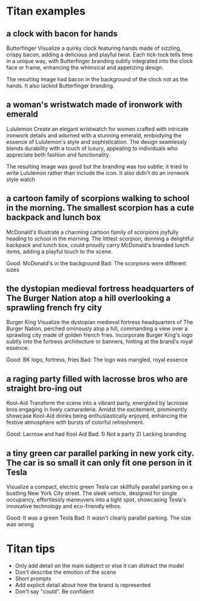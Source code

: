 # Titan examples

## a clock with bacon for hands
Butterfinger
Visualize a quirky clock featuring hands made of sizzling, crispy bacon, adding a delicious and playful twist. Each tick-tock tells time in a unique way, with Butterfinger branding subtly integrated into the clock face or frame, enhancing the whimsical and appetizing design.	

The resulting image had bacon in the background of the clock not as the hands. It also lacked Butterfinger branding.


## a woman's wristwatch made of ironwork with emerald
Lululemon
Create an elegant wristwatch for women crafted with intricate ironwork details and adorned with a stunning emerald, embodying the essence of Lululemon's style and sophistication. The design seamlessly blends durability with a touch of luxury, appealing to individuals who appreciate both fashion and functionality.	

The resulting image was good but the branding was too subtle; it tried to write Lululemon rather than include the icon. It also didn't do an ironwork style watch

## a cartoon family of scorpions walking to school in the morning. The smallest scorpion has a cute backpack and lunch box	

McDonald's
Illustrate a charming cartoon family of scorpions joyfully heading to school in the morning. The littlest scorpion, donning a delightful backpack and lunch box, could proudly carry McDonald's branded lunch items, adding a playful touch to the scene.

Good: McDonald's in the background
Bad: The scorpions were different sizes

## the dystopian medieval fortress headquarters of The Burger Nation atop a hill overlooking a sprawling french fry city	

Burger King
Visualize the dystopian medieval fortress headquarters of The Burger Nation, perched ominously atop a hill, commanding a view over a sprawling city made of golden french fries. Incorporate Burger King's logo subtly into the fortress architecture or banners, hinting at the brand's royal essence.	

Good: BK logo, fortress, fries
Bad: The logo was mangled, royal essence


## a raging party filled with lacrosse bros who are straight bro-ing out
Kool-Aid
Transform the scene into a vibrant party, energized by lacrosse bros engaging in lively camaraderie. Amidst the excitement, prominently showcase Kool-Aid drinks being enthusiastically enjoyed, enhancing the festive atmosphere with bursts of colorful refreshment.	

Good: Lacrose and had Kool Aid
Bad: 1) Not a party 2) Lacking branding

## a tiny green car parallel parking in new york city. The car is so small it can only fit one person in it	Tesla
Visualize a compact, electric green Tesla car skillfully parallel parking on a bustling New York City street. The sleek vehicle, designed for single occupancy, effortlessly maneuvers into a tight spot, showcasing Tesla's innovative technology and eco-friendly ethos.	

Good: It was a green Tesla
Bad: It wasn't clearly parallel parking. The size was wrong


# Titan tips

- Only add detail on the main subject or else it can distract the model
- Don't describe the emotion of the scene
- Short prompts
- Add explicit detail about how the brand is represented
- Don't say "could". Be confident